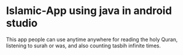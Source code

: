 # Islamic-App using java in android studio
This app people can use anytime anywhere for reading the holy Quran, listening to surah or was, and also counting tasbih infinite times.
